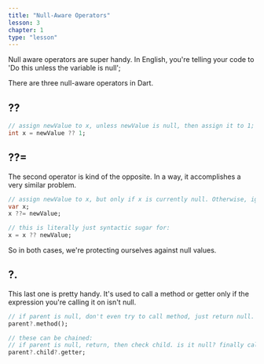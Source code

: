 ```yaml
---
title: "Null-Aware Operators"
lesson: 3
chapter: 1
type: "lesson"
---
```


Null aware operators are super handy. In English, you're telling your code to 'Do this unless the variable is null'; 

There are three null-aware operators in Dart.

## ??

```dart
// assign newValue to x, unless newValue is null, then assign it to 1;
int x = newValue ?? 1;
```


## ??=

The second operator is kind of the opposite. In a way, it accomplishes a very similar problem.

```dart
// assign newValue to x, but only if x is currently null. Otherwise, ignore.
var x; 
x ??= newValue;

// this is literally just syntactic sugar for:
x = x ?? newValue;
```

So in both cases, we're protecting ourselves against null values.

## ?.

This last one is pretty handy. It's used to call a method or getter only if the expression you're calling it on isn't null.

```dart
// if parent is null, don't even try to call method, just return null.
parent?.method();

// these can be chained:
// if parent is null, return, then check child. is it null? finally call the getter.
parent?.child?.getter;
```
